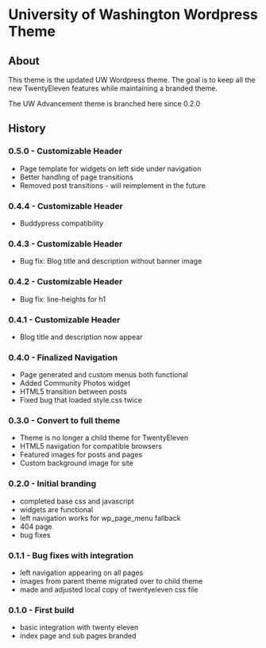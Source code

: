 # University of Washington Wordpress Theme

## About

This theme is the updated UW Wordpress theme.
The goal is to keep all the new TwentyEleven features while maintaining a branded theme.

The UW Advancement theme is branched here since 0.2.0

## History

### 0.5.0 - Customizable Header
  - Page template for widgets on left side under navigation
  - Better handling of page transitions
  - Removed post transitions - will reimplement in the future

### 0.4.4 - Customizable Header
  - Buddypress compatibility

### 0.4.3 - Customizable Header
  - Bug fix: Blog title and description without banner image

### 0.4.2 - Customizable Header
  - Bug fix: line-heights for h1

### 0.4.1 - Customizable Header
  - Blog title and description now appear

### 0.4.0 - Finalized Navigation
  - Page generated and custom menus both functional
  - Added Community Photos widget
  - HTML5 transition between posts
  - Fixed bug that loaded style.css twice

### 0.3.0 - Convert to full theme
  - Theme is no longer a child theme for TwentyEleven
  - HTML5 navigation for compatible browsers
  - Featured images for posts and pages
  - Custom background image for site

### 0.2.0 - Initial branding
  - completed base css and javascript
  - widgets are functional
  - left navigation works for wp_page_menu fallback
  - 404 page
  - bug fixes

### 0.1.1 - Bug fixes with integration  
  - left navigation appearing on all pages  
  - images from parent theme migrated over to child theme  
  - made and adjusted local copy of twentyeleven css file  

### 0.1.0 - First build  
  - basic integration with twenty eleven  
  - index page and sub pages branded  
